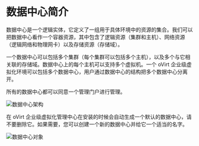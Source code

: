 # 数据中心简介

数据中心是一个逻辑实体，它定义了一组用于具体环境中的资源的集合。我们可以把数据中心看作一个容器资源，其中包含了逻辑资源（集群和主机）、网络资源（逻辑网络和物理网卡）以及存储资源（存储域）。

一个数据中心可以包括多个集群（每个集群可以包括多个主机），以及多个与它相关联的存储域。数据中心上的每个主机可以支持多个虚拟机。一个 oVirt 企业级虚拟化环境可以包括多个数据中心，用户通过数据中心的结构把多个数据中心分离开。

所有的数据中心都可以同意一个管理门户进行管理。

![数据中心架构](images/data-center.png)


在 oVirt 企业级虚拟化管理中心在安装的时候会自动生成一个默认的数据中心，请不要删除它。如果需要，您可以创建一个新的数据中心并给它一个适当的名字。

![数据中心对象](images/data-center-object.png)
